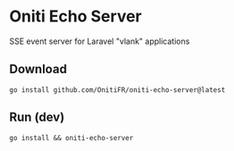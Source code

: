 # Oniti Echo Server

SSE event server for Laravel "vlank" applications

## Download
`go install github.com/OnitiFR/oniti-echo-server@latest`

## Run (dev)
`go install && oniti-echo-server`
